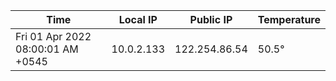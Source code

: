 | Time     | Local IP | Public IP | Temperature |
| ----------- | ----------- | ----------- | ----------- |
| Fri 01 Apr 2022 08:00:01 AM +0545      | 10.0.2.133     | 122.254.86.54  | 50.5° |
